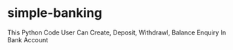 # simple-banking
This Python Code User Can Create, Deposit, Withdrawl, Balance Enquiry In Bank Account
